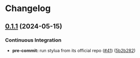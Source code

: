 # Changelog

## [0.1.1](https://github.com/engeir/stowfiles/compare/lf_mac-v0.1.0...lf_mac-v0.1.1) (2024-05-15)


### Continuous Integration

* **pre-commit:** run stylua from its official repo ([#41](https://github.com/engeir/stowfiles/issues/41)) ([5b2b282](https://github.com/engeir/stowfiles/commit/5b2b28261541a6976f312a9684294810a4d75520))
